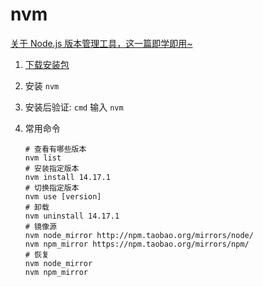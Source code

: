 # nvm

[关于 Node.js 版本管理工具，这一篇即学即用~](https://juejin.cn/post/6984984068924375076#heading-4)

1. [下载安装包](https://github.com/coreybutler/nvm-windows/releases/tag/1.1.9)
2. 安装 `nvm`
3. 安装后验证: `cmd` 输入 `nvm`
4. 常用命令

   ```shell
   # 查看有哪些版本
   nvm list
   # 安装指定版本
   nvm install 14.17.1
   # 切换指定版本
   nvm use [version]
   # 卸载
   nvm uninstall 14.17.1
   # 镜像源
   nvm node_mirror http://npm.taobao.org/mirrors/node/
   nvm npm_mirror https://npm.taobao.org/mirrors/npm/
   # 恢复
   nvm node_mirror
   nvm npm_mirror
   ```
